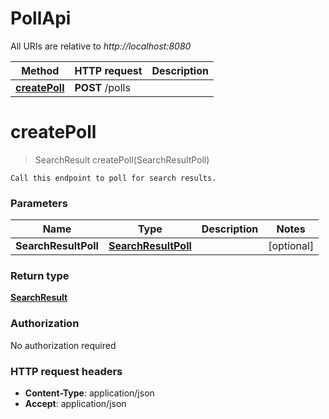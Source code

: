 # PollApi

All URIs are relative to *http://localhost:8080*

Method | HTTP request | Description
------------- | ------------- | -------------
[**createPoll**](PollApi.md#createPoll) | **POST** /polls | 


<a name="createPoll"></a>
# **createPoll**
> SearchResult createPoll(SearchResultPoll)



    Call this endpoint to poll for search results.

### Parameters

Name | Type | Description  | Notes
------------- | ------------- | ------------- | -------------
 **SearchResultPoll** | [**SearchResultPoll**](../Models/SearchResultPoll.md)|  | [optional]

### Return type

[**SearchResult**](../Models/SearchResult.md)

### Authorization

No authorization required

### HTTP request headers

- **Content-Type**: application/json
- **Accept**: application/json


